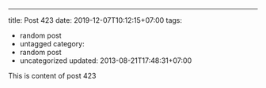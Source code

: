 ---
title: Post 423
date: 2019-12-07T10:12:15+07:00
tags:
  - random post
  - untagged
category:
  - random post
  - uncategorized
updated: 2013-08-21T17:48:31+07:00

This is content of post 423